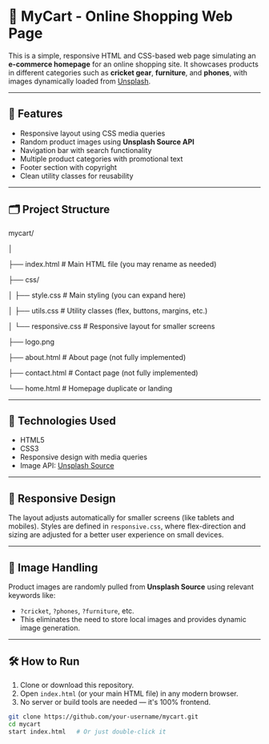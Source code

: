 # 🛒 MyCart - Online Shopping Web Page

This is a simple, responsive HTML and CSS-based web page simulating an **e-commerce homepage** for an online shopping site. It showcases products in different categories such as **cricket gear**, **furniture**, and **phones**, with images dynamically loaded from [Unsplash](https://source.unsplash.com/).

---

## 🚀 Features

- Responsive layout using CSS media queries
- Random product images using **Unsplash Source API**
- Navigation bar with search functionality
- Multiple product categories with promotional text
- Footer section with copyright
- Clean utility classes for reusability

---

## 🗂️ Project Structure

mycart/

│

├── index.html # Main HTML file (you may rename as needed)

├── css/

│ ├── style.css # Main styling (you can expand here)

│ ├── utils.css # Utility classes (flex, buttons, margins, etc.)

│ └── responsive.css # Responsive layout for smaller screens

├── logo.png

├── about.html # About page (not fully implemented)

├── contact.html # Contact page (not fully implemented)

└── home.html # Homepage duplicate or landing



---

## 🎨 Technologies Used

- HTML5
- CSS3
- Responsive design with media queries
- Image API: [Unsplash Source](https://source.unsplash.com/)

---

## 📱 Responsive Design

The layout adjusts automatically for smaller screens (like tablets and mobiles). Styles are defined in `responsive.css`, where flex-direction and sizing are adjusted for a better user experience on small devices.

---

## 📸 Image Handling

Product images are randomly pulled from **Unsplash Source** using relevant keywords like:

- `?cricket`, `?phones`, `?furniture`, etc.
- This eliminates the need to store local images and provides dynamic image generation.

---

## 🛠️ How to Run

1. Clone or download this repository.
2. Open `index.html` (or your main HTML file) in any modern browser.
3. No server or build tools are needed — it's 100% frontend.

```bash
git clone https://github.com/your-username/mycart.git
cd mycart
start index.html   # Or just double-click it
